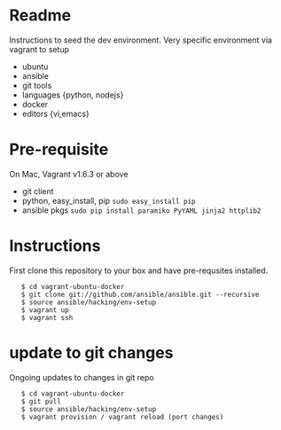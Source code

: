 # Readme
Instructions to seed the dev environment.  Very specific environment via vagrant to setup

   * ubuntu
   * ansible
   * git tools
   * languages {python, nodejs}
   * docker
   * editors {vi,emacs}

# Pre-requisite
On Mac, Vagrant v1.6.3 or above

   * git client
   * python, easy_install, pip `sudo easy_install pip`
   * ansible pkgs `sudo pip install paramiko PyYAML jinja2 httplib2`

# Instructions
First clone this repository to your box and have pre-requsites installed.

```
   $ cd vagrant-ubuntu-docker
   $ git clone git://github.com/ansible/ansible.git --recursive
   $ source ansible/hacking/env-setup
   $ vagrant up
   $ vagrant ssh
```

# update to git changes
Ongoing updates to changes in git repo

```
   $ cd vagrant-ubuntu-docker
   $ git pull 
   $ source ansible/hacking/env-setup
   $ vagrant provision / vagrant reload (port changes)
```

